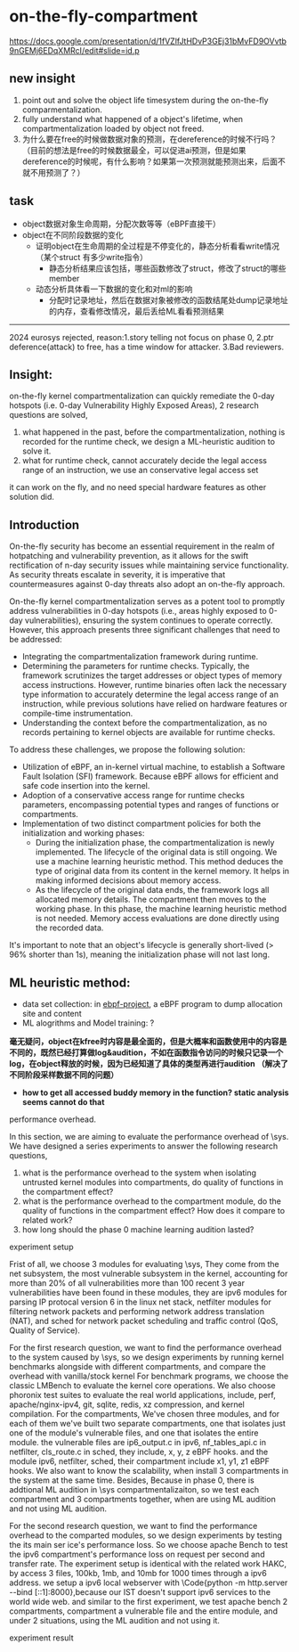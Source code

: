 # on-the-fly-compartment

https://docs.google.com/presentation/d/1fVZlfJtHDvP3GEj31bMvFD9OVvtb9nGEMj6EDqXMRcI/edit#slide=id.p
## new insight
1. point out and solve the object life timesystem during the on-the-fly comparmentalization.
2. fully understand what happened of a object's lifetime, when compartmentalization loaded by object not freed.
3. 为什么要在free的时候做数据对象的预测，在dereference的时候不行吗？（目前的想法是free的时候数据最全，可以促进ai预测，但是如果dereference的时候呢，有什么影响？如果第一次预测就能预测出来，后面不就不用预测了？）


## task
- object数据对象生命周期，分配次数等等（eBPF直接干）
- object在不同阶段数据的变化
    - 证明object在生命周期的全过程是不停变化的，静态分析看看write情况（某个struct 有多少write指令）
        - 静态分析结果应该包括，哪些函数修改了struct，修改了struct的哪些member
    - 动态分析具体看一下数据的变化和对ml的影响
        - 分配时记录地址，然后在数据对象被修改的函数结尾处dump记录地址的内存，查看修改情况，最后丢给ML看看预测结果




----------------------------------------------------------------------
2024 eurosys rejected, reason:1.story telling not focus on phase 0, 2.ptr deference(attack) to free, has a time window for attacker. 3.Bad reviewers.
## Insight: 

on-the-fly kernel compartmentalization can quickly remediate the 0-day hotspots (i.e. 0-day Vulnerability Highly Exposed Areas), 2 research questions are solved,

1. what happened in the past, before the compartmentalization, nothing is recorded for the runtime check, we design a ML-heuristic audition to solve it.
2. what for runtime check, cannot accurately decide the legal access range of an instruction, we use an conservative legal access set

it can work on the fly, and no need special hardware features as other solution did.

## Introduction

On-the-fly security has become an essential requirement in the realm of hotpatching and vulnerability prevention, as it allows for the swift rectification of n-day security issues while maintaining service functionality. As security threats escalate in severity, it is imperative that countermeasures against 0-day threats also adopt an on-the-fly approach.

On-the-fly kernel compartmentalization serves as a potent tool to promptly address vulnerabilities in 0-day hotspots (i.e., areas highly exposed to 0-day vulnerabilities), ensuring the system continues to operate correctly. However, this approach presents three significant challenges that need to be addressed:

- Integrating the compartmentalization framework during runtime.
- Determining the parameters for runtime checks. Typically, the framework scrutinizes the target addresses or object types of memory access instructions. However, runtime binaries often lack the necessary type information to accurately determine the legal access range of an instruction, while previous solutions have relied on hardware features or compile-time instrumentation.
- Understanding the context before the compartmentalization, as no records pertaining to kernel objects are available for runtime checks.


To address these challenges, we propose the following solution:

- Utilization of eBPF, an in-kernel virtual machine, to establish a Software Fault Isolation (SFI) framework. Because eBPF allows for efficient and safe code insertion into the kernel.
- Adoption of a conservative access range for runtime checks parameters, encompassing potential types and ranges of functions or compartments.
- Implementation of two distinct compartment policies for both the initialization and working phases:
    - During the initialization phase, the compartmentalization is newly implemented. The lifecycle of the original data is still ongoing. We use a machine learning heuristic method. This method deduces the type of original data from its content in the kernel memory. It helps in making informed decisions about memory access.
    - As the lifecycle of the original data ends, the framework logs all allocated memory details. The compartment then moves to the working phase. In this phase, the machine learning heuristic method is not needed. Memory access evaluations are done directly using the recorded data.

It's important to note that an object's lifecycle is generally short-lived (> 96% shorter than 1s), meaning the initialization phase will not last long.






## ML heuristic method: 

- data set collection: in [ebpf-project](./ebpf-project/README.md), a eBPF program to dump allocation site and content
- ML alogrithms and Model training: ?


**毫无疑问，object在kfree时内容是最全面的，但是大概率和函数使用中的内容是不同的，既然已经打算做log&audition，不如在函数指令访问的时候只记录一个log，在object释放的时候，因为已经知道了具体的类型再进行audition （解决了不同阶段采样数据不同的问题）**

- **how to get all accessed buddy memory in the function? static analysis seems cannot do that**



<!-- 其中static/dynamic analyzer负责对内核代码和内核运行时binary进行静态和动态分析,该模块负责1.提炼出需要部署compartment策略的指令，2.提炼出对应指令所需的安全策略，3. 提炼出安全策略的优化提升系统性能。

ML sampler借助了analyzer提炼出的指令集合，在内核中采样ML模型需要的训练数据及标签，经过训练生成ML model。

policy generator将analyzer输出的工作阶段的安全策略和ML model产生的审计策略转化为eBPF 程序，并传递给phase0和1隔离不可信compartment


phase0 是整个系统的过渡阶段，此时compartment策略已经安装进内核，但系统中仍有生命周期未结束的原始数据，这个阶段是之前工作无法实现on-the-fly compartment的主要原因。

在这个阶段，\sys framework同时采用了两种compartment策略，首先working policy生效，检测当前使用数据是否合法，如非法则可能是载入前分配的未记录数据，此时\sys framework执行ML heuristic audition安全策略，dump出当前访问数据对象的内容，识别该访问是否合法。

phase1阶段是正常工作阶段，此时\sys载入前分配的数据生命周期结束，因此系统中使用的数据对象都已被记录，故\sys关闭ML audition安全策略，仅保留working policy -->


<!-- outline

----------------------------------------
已经有了三类指令，我们需要使用静态分析三类指令分配指定的安全检查。静态分析使用了当下较为成熟的LLVMIR静态分析

对于第二类内存访问指令，\sys需要知道当前访问的目标地址是否合法，首先compart毫无疑问能够自由访问自己的代码、数据、堆和栈
内核堆的使用类型较为复杂，而且compart和内核存在共享的heap object，我们借助分治方案进行逐一解决

内核及compart使用的object主要由buddy,slab,vmalloc三种堆分配器分配
首先，buddy分配器管理了系统所有物理内存，以页为粒度分配和释放内存，compart的私有堆没有单独的buddy alloctor，而是用BPF hash table标记分配的页的地址，在运行时进行判断。
因此\sys 需要使用静态分析确定compart使用的buddy object类型和分配地址
其次，slab分配器负责分配小于页大小的内存object，它由若干个slab cache组成，每个slab cache从buddy分配器中拿到多个页的内存，并划分为相同大小的object进行分配。
内核中通常包括单独分配一种类型object的专用slab cache，和分配相同大小类型不同的general slab cache。
Comparts的私有栈包括属于compart数据结构类型的专用slab cache，和compart其他数据对象使用的general slab cache，与原本内核的slab cache进行区分
\sys 运行时主要检查当前object所在的cache是否属于compart或是kernel与compart的共享cache。
因此\sys需要使用静态分析确定使用的slab object类型和分配地址
最后，vmalloc分配器用于分配大块的地址空间连续的内存，同样从buddy分配器获取内存，但是通过构建页表在vmalloc区域分配地址空间连续的内存。由于vmalloc由专门数据对象记录object地址和分配函数，
因此compart只需要在运行时检查分配该地址是否由compart分配即可。
因此\sys只需要使用静态分析确定compart使用的vmalloc的分配地址即可


总而言之，我们借助了typm,xxx~\cite{}的静态分析技术,分析compart使用的object类型和分配地址，值得注意的是，对于某些类型不明确的buffer object，我们将其额外赋予一个类型帮助运行时检查。
对于vmalloc，我们使用了一个dummy llvm pass找到调用函数，并在kernel runtime binary中确定地址。
对于任意一个给定的内存访问，检查的过程如listing所示，runtime分别判断访问目标地址是否属于buddy，slab，vmalloc，stack和global，对于后三者，因为静态分析可以得到确定结果，如果判断失败则说明发生了攻击行为
对于buddy和slab object，因为存在C3,即存在compartmentalization载入前分配的未被记录的object，因此需要section~\ref{}的机器学习算法进行判断 -->




<!-- 我们针对eBPF framework的不支持浮点计算、不支持过多指令的缺点，选取合适的机器学习算法，并将该模型修改为eBPF程序植入内核中 -->

<!-- the goal of object profiler is to collect labeled data from running kernel.
we construct an eBPF program to achieve the goal.
However, there are 2 challenges, 1. how to get the object type on-the-fly, 2. when to profile the object content, because there are multiple memory accesses in the period from the data object allocation to free.
below are solutions.

the type of the data object serves as the label of training data, we can derive the type from the caller (call trace) of the object allocation site.
after object allocation, the caller usually assign the specific type for the memory object.
we can reuse the object static analysis from code analyzer to deduce the object type from the caller function.
Once we have the object type, we can judge if the type can be accessed by the compart according to the analyze result in section~\ref{sec:analyzer}.

there are multiple memory access in the object's lifetime, we decide to collect the object's content only once at the free site.
Because when the object is just allocated and accessed, the content of the object is all 0 or mostly 0, can not be distinguished from other objects.
And in the whole life cycle, the object's content keeps changing, it is difficult to use only one model to predict one object's type but at the different access site.
only at the free site, the content of the object is the most complete and no longer change, and be able to distinguish with other objects, and proper to train a stable machine learning model.

In summary, we synthesize the insights above, and generate a eBPF program to hooking the memory allocation and free sites, like \Code{kmalloc/kfree}, \Code{mm_page_alloc/free}.
in the object allocation sites, we record the address and caller of the allocation object.
in the object free sites, we find the caller according to the object address, dump the content of the object, and record the object's type and content for futher training.
According to the experiments results, a 5-minute sample, which can collect about 6.5 million data objects, about 4GB in total, is enough for training.
Note that for the label balance, during the sampling there should be enough compart related objects, we can get them by executing a set of benchmark programs generated by object-oriented fuzzing techniques, we will discuss it section~\ref{sec:discussion} -->


<!-- In this section, we present a series of analysis and experiments to evaluate the security of the compartmentalization, the ML model, and the effectivness of the system and compare to the related work.


To evaluate the effective of the compartmentalization, we first analyze the compartmentalization's countermeasures against the attack vectors assumed in the security model. 
after that we collect about 170 publically available vulnerabilities in ipv6, sched, netfilter modules from CVEs and syzkaller, and evaluate the \sys's effectiveness facing the real world vulnerablities.

For control flow integrity, attackers may exploit vulnerablities in the compartment to hijack the control flow, and corrupt the entire system by launching code reuse attacks in the kernel.
To hijack the control flow, attackers can either change the indirect call/jump target(ICT), or manipulating the return value in the kernel call stack to launch return-orientied programming(ROP) attacks.
\sys provides SFI framework and compartmentalization policy, all the target addresses of call indirect calls and jumps will be checked before executing.
also, all the memory write instructions are under the montior, the return value in the kernel call stack cannot be modified.
in summary, attackers cannot break the control flow integrity, and corrupt the kernel.

For data integrity, attackers may directly modify the kernel code, global data, stack, and sensitive objects to launch data only attacks, which can also corrupt the entire kernel.
Compartmentalization in \sys have a complete solution to all these cases, because all the memory writes are under monitor, and their access range is limited.
in detail, for kernel code, apparently they are protected by WxorX access control policy, compartments are not allowed to break through the protection by modifying the CPU working status or the page table.
for kernel gloabl data, compartments are only allow to write their own global data. 
For kernel stack, \sys provides each compartment a private stack, compartments can only use their own stack, no access is allowed for the kernel stack.
For kernel sensitive objects, compartments mainly use their own private heap, and the access to the shared object is strictly limited.
in summary, attackers cannot break the data integrity.

for argument when the compartments call kernel functions, and return values when the compartment return to the kernel. 
\sys provides a flexible and simple framework, system administrator can check on any functions according to the annotations for the arguments or return value.
malicious compartment cannot break the kernel.

For the real world vulnerabilities and exploitations, according to our anlysis to the 170 samples, currently attacks mainly focus on the memory related, especially kernel heap vulnerabilities, e.g. CVE-xxxx-xxxx, overlapping the vulnerable and payload objects, and construct a control flow hijack attack.
or dirtycred, launching data-only attack to modify the privilege level of attacking process.
\sys compartmentalization can monitor all the memory access and indirect control flow target, 
attackers can neither bypass the contorl flow integrity or modify the sensitive kernel objects.
so \sys can fully defend the real world vulnerabilties. -->





performance overhead.

In this section, we are aiming to evaluate the performance overhead of \sys.
We have designed a series experiments to answer the following research questions,
1. what is the performance overhead to the system when isolating untrusted kernel modules into compartments, do quality of functions in the compartment effect?
2. what is the performance overhead to the compartment module, do the quality of functions in the compartment effect? How does it compare to related work?
3. how long should the phase 0 machine learning audition lasted?

experiment setup

Frist of all, we choose 3 modules for evaluating \sys, 
They come from the net subsystem, the most vulnerable subsystem in the kernel, accounting for more than 20% of all vulnerabilities
more than 100 recent 3 year vulnerabilities have been found in these modules,
they are ipv6 modules for parsing IP protocal version 6 in the linux net stack, 
netfilter modules for filtering network packets and performing network address translation (NAT),
and sched for network packet scheduling and traffic control (QoS, Quality of Service).

For the first research question, we want to find the performance overhead to the system caused by \sys, so we design experiments by running kernel benchmarks alongside with different compartments, and compare the overhead with vanilla/stock kernel
For benchmark programs, we choose the classic LMBench to evaluate the kernel core operations.
We also choose phoronix test suites to evaluate the real world applications, include, perf, apache/nginx-ipv4, git, sqlite, redis, xz compression, and kernel compilation.
For the compartments, We've chosen three modules, and for each of them we've built two separate compartments, one that isolates just one of the module's vulnerable files, and one that isolates the entire module.
the vulnerable files are ip6_output.c in ipv6, nf_tables_api.c in netfilter, cls_route.c in sched, they include, x, y, z eBPF hooks.
and the module ipv6, netfilter, sched, their compartment include x1, y1, z1 eBPF hooks.
We also want to know the scalability, when install 3 compartments in the system at the same time.
Besides, Because in phase 0, there is addtional ML audition in \sys compartmentalizaiton, 
so we test each compartment and 3 compartments together, when are using ML audition and not using ML audition.

For the second research question, we want to find the performance overhead to the comparted modules, so we design experiments by testing the its main ser ice's performance loss.
So we choose apache Bench to test the ipv6 compartment's performance loss on request per second and transfer rate.
The experiment setup is identical with the related work HAKC, by access 3 files, 100kb, 1mb, and 10mb for 1000 times through a ipv6 address.
we setup a ipv6 local webserver with \Code{python -m http.server --bind [::1]:8000},because our IST doesn't support ipv6 services to the world wide web.
and similar to the first experiment, we test apache bench 2 compartments, compartment a vulnerable file and the entire module, and under 2 situations, using the ML audition and not using it.

experiment result



